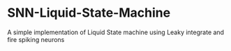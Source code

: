 # SNN-Liquid-State-Machine
A simple implementation of Liquid State machine using Leaky integrate and fire spiking neurons
